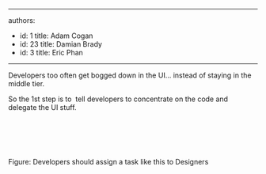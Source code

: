 

---
authors:
  - id: 1
    title: Adam Cogan
  - id: 23
    title: Damian Brady
  - id: 3
    title: Eric Phan
---




<span class='intro'> <div><span>Developers too often get bogged down in the UI… instead of staying in the middle tier.</span></div>
<div><span>So the 1st step is to &#160;tell developers to concentrate on the code and delegate the UI stuff.</span></div> </span>

​ <div><span></span>&#160;</div>
<div><span></span>&#160;<img class="ssw-rteStyle-ImageArea" src="/SoftwareDevelopment/RulestobetterArchitectureandCodeReview/PublishingImages/captureofcss.png" alt="" style="margin&#58;5px;" /><br><span class="ssw-rteStyle-FigureNormal">Figure&#58; Developers should assign a task like this to Designers</span></div>
<span class="ssw-rteStyle-FigureNormal" id="ms-rterangepaste-end"></span>


